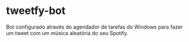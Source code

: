 # tweetfy-bot
Bot configurado através do agendador de tarefas do Windows para fazer um tweet com um música aleatória do seu Spotify.
